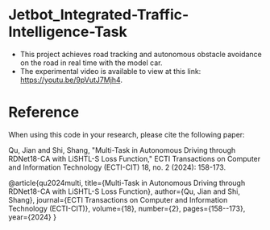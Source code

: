# Jetbot_Integrated-Traffic-Intelligence-Task
- This project achieves road tracking and autonomous obstacle avoidance on the road in real time with the model car.
- The experimental video is available to view at this link: https://youtu.be/9pVutJ7Mjh4.
# Reference
When using this code in your research, please cite the following paper:

Qu, Jian and Shi, Shang, "Multi-Task in Autonomous Driving through RDNet18-CA with LiSHTL-S Loss Function," ECTI Transactions on Computer and Information Technology (ECTI-CIT) 18, no. 2 (2024): 158-173.

@article{qu2024multi,
  title={Multi-Task in Autonomous Driving through RDNet18-CA with LiSHTL-S Loss Function},
  author={Qu, Jian and Shi, Shang},
  journal={ECTI Transactions on Computer and Information Technology (ECTI-CIT)},
  volume={18},
  number={2},
  pages={158--173},
  year={2024}
}
